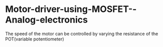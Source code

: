 # Motor-driver-using-MOSFET--Analog-electronics
The speed of the motor can be controlled by varying the resistance of the POT(variable potentiometer)
